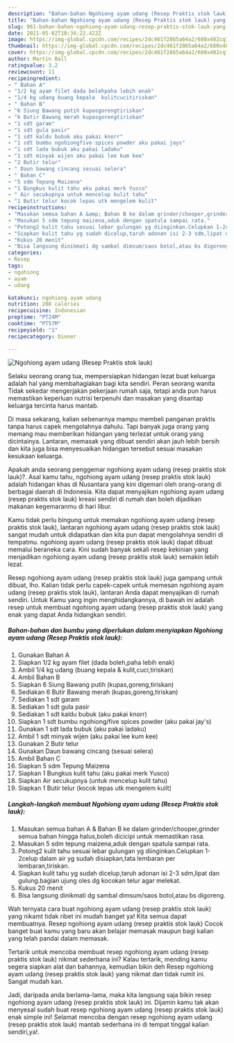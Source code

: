 ```yaml
---
description: "Bahan-bahan Ngohiong ayam udang (Resep Praktis stok lauk) yang enak Untuk Jualan"
title: "Bahan-bahan Ngohiong ayam udang (Resep Praktis stok lauk) yang enak Untuk Jualan"
slug: 961-bahan-bahan-ngohiong-ayam-udang-resep-praktis-stok-lauk-yang-enak-untuk-jualan
date: 2021-05-02T10:34:22.422Z
image: https://img-global.cpcdn.com/recipes/2dc461f2865a64a2/680x482cq70/ngohiong-ayam-udang-resep-praktis-stok-lauk-foto-resep-utama.jpg
thumbnail: https://img-global.cpcdn.com/recipes/2dc461f2865a64a2/680x482cq70/ngohiong-ayam-udang-resep-praktis-stok-lauk-foto-resep-utama.jpg
cover: https://img-global.cpcdn.com/recipes/2dc461f2865a64a2/680x482cq70/ngohiong-ayam-udang-resep-praktis-stok-lauk-foto-resep-utama.jpg
author: Martin Ball
ratingvalue: 3.2
reviewcount: 11
recipeingredient:
- " Bahan A"
- "1/2 kg ayam filet dada bolehpaha lebih enak"
- "1/4 kg udang buang kepala  kulitcucitiriskan"
- " Bahan B"
- "6 Siung Bawang putih kupasgorengtiriskan"
- "6 Butir Bawang merah kupasgorengtiriskan"
- "1 sdt garam"
- "1 sdt gula pasir"
- "1 sdt kaldu bubuk aku pakai knorr"
- "1 sdt bumbu ngohiongfive spices powder aku pakai jays"
- "1 sdt lada bubuk aku pakai ladaku"
- "1 sdt minyak wijen aku pakai lee kum kee"
- "2 Butir telur"
- " Daun bawang cincang sesuai selera"
- " Bahan C"
- "5 sdm Tepung Maizena"
- "1 Bungkus kulit tahu aku pakai merk Yusco"
- " Air secukupnya untuk mencelup kulit tahu"
- "1 Butir telur kocok lepas utk mengelem kulit"
recipeinstructions:
- "Masukan semua bahan A &amp; Bahan B ke dalam grinder/chooper,grinder semua bahan hingga halus,boleh dicicipi untuk memastikan rasa."
- "Masukan 5 sdm tepung maizena,aduk dengan spatula sampai rata."
- "Potong2 kulit tahu sesuai lebar gulungan yg diinginkan.Celupkan 1-2celup dalam air yg sudah disiapkan,tata lembaran per lembaran,tiriskan."
- "Siapkan kulit tahu yg sudah dicelup,taruh adonan isi 2-3 sdm,lipat dan gulung.bagian ujung oles dg kocokan telur agar melekat."
- "Kukus 20 menit"
- "Bisa langsung dinikmati dg sambal dimsum/saos botol,atau bs digoreng."
categories:
- Resep
tags:
- ngohiong
- ayam
- udang

katakunci: ngohiong ayam udang 
nutrition: 208 calories
recipecuisine: Indonesian
preptime: "PT24M"
cooktime: "PT57M"
recipeyield: "1"
recipecategory: Dinner

---
```



![Ngohiong ayam udang (Resep Praktis stok lauk)](https://img-global.cpcdn.com/recipes/2dc461f2865a64a2/680x482cq70/ngohiong-ayam-udang-resep-praktis-stok-lauk-foto-resep-utama.jpg)

Selaku seorang orang tua, mempersiapkan hidangan lezat buat keluarga adalah hal yang membahagiakan bagi kita sendiri. Peran seorang  wanita Tidak sekedar mengerjakan pekerjaan rumah saja, tetapi anda pun harus memastikan keperluan nutrisi terpenuhi dan masakan yang disantap keluarga tercinta harus mantab.

Di masa  sekarang, kalian sebenarnya mampu membeli panganan praktis tanpa harus capek mengolahnya dahulu. Tapi banyak juga orang yang memang mau memberikan hidangan yang terlezat untuk orang yang dicintainya. Lantaran, memasak yang dibuat sendiri akan jauh lebih bersih dan kita juga bisa menyesuaikan hidangan tersebut sesuai masakan kesukaan keluarga. 



Apakah anda seorang penggemar ngohiong ayam udang (resep praktis stok lauk)?. Asal kamu tahu, ngohiong ayam udang (resep praktis stok lauk) adalah hidangan khas di Nusantara yang kini digemari oleh orang-orang di berbagai daerah di Indonesia. Kita dapat menyajikan ngohiong ayam udang (resep praktis stok lauk) kreasi sendiri di rumah dan boleh dijadikan makanan kegemaranmu di hari libur.

Kamu tidak perlu bingung untuk memakan ngohiong ayam udang (resep praktis stok lauk), lantaran ngohiong ayam udang (resep praktis stok lauk) sangat mudah untuk didapatkan dan kita pun dapat mengolahnya sendiri di tempatmu. ngohiong ayam udang (resep praktis stok lauk) dapat dibuat memalui beraneka cara. Kini sudah banyak sekali resep kekinian yang menjadikan ngohiong ayam udang (resep praktis stok lauk) semakin lebih lezat.

Resep ngohiong ayam udang (resep praktis stok lauk) juga gampang untuk dibuat, lho. Kalian tidak perlu capek-capek untuk memesan ngohiong ayam udang (resep praktis stok lauk), lantaran Anda dapat menyajikan di rumah sendiri. Untuk Kamu yang ingin menghidangkannya, di bawah ini adalah resep untuk membuat ngohiong ayam udang (resep praktis stok lauk) yang enak yang dapat Anda hidangkan sendiri.

<!--inarticleads1-->

##### Bahan-bahan dan bumbu yang diperlukan dalam menyiapkan Ngohiong ayam udang (Resep Praktis stok lauk):

1. Gunakan  Bahan A
1. Siapkan 1/2 kg ayam filet (dada boleh,paha lebih enak)
1. Ambil 1/4 kg udang (buang kepala &amp; kulit,cuci,tiriskan)
1. Ambil  Bahan B
1. Siapkan 6 Siung Bawang putih (kupas,goreng,tiriskan)
1. Sediakan 6 Butir Bawang merah (kupas,goreng,tiriskan)
1. Sediakan 1 sdt garam
1. Sediakan 1 sdt gula pasir
1. Sediakan 1 sdt kaldu bubuk (aku pakai knorr)
1. Siapkan 1 sdt bumbu ngohiong/five spices powder (aku pakai jay&#39;s)
1. Gunakan 1 sdt lada bubuk (aku pakai ladaku)
1. Ambil 1 sdt minyak wijen (aku pakai lee kum kee)
1. Gunakan 2 Butir telur
1. Gunakan  Daun bawang cincang (sesuai selera)
1. Ambil  Bahan C
1. Siapkan 5 sdm Tepung Maizena
1. Siapkan 1 Bungkus kulit tahu (aku pakai merk Yusco)
1. Siapkan  Air secukupnya (untuk mencelup kulit tahu)
1. Siapkan 1 Butir telur (kocok lepas utk mengelem kulit)




<!--inarticleads2-->

##### Langkah-langkah membuat Ngohiong ayam udang (Resep Praktis stok lauk):

1. Masukan semua bahan A &amp; Bahan B ke dalam grinder/chooper,grinder semua bahan hingga halus,boleh dicicipi untuk memastikan rasa.
1. Masukan 5 sdm tepung maizena,aduk dengan spatula sampai rata.
1. Potong2 kulit tahu sesuai lebar gulungan yg diinginkan.Celupkan 1-2celup dalam air yg sudah disiapkan,tata lembaran per lembaran,tiriskan.
1. Siapkan kulit tahu yg sudah dicelup,taruh adonan isi 2-3 sdm,lipat dan gulung.bagian ujung oles dg kocokan telur agar melekat.
1. Kukus 20 menit
1. Bisa langsung dinikmati dg sambal dimsum/saos botol,atau bs digoreng.




Wah ternyata cara buat ngohiong ayam udang (resep praktis stok lauk) yang nikamt tidak ribet ini mudah banget ya! Kita semua dapat membuatnya. Resep ngohiong ayam udang (resep praktis stok lauk) Cocok banget buat kamu yang baru akan belajar memasak maupun bagi kalian yang telah pandai dalam memasak.

Tertarik untuk mencoba membuat resep ngohiong ayam udang (resep praktis stok lauk) nikmat sederhana ini? Kalau tertarik, mending kamu segera siapkan alat dan bahannya, kemudian bikin deh Resep ngohiong ayam udang (resep praktis stok lauk) yang nikmat dan tidak rumit ini. Sangat mudah kan. 

Jadi, daripada anda berlama-lama, maka kita langsung saja bikin resep ngohiong ayam udang (resep praktis stok lauk) ini. Dijamin kamu tak akan menyesal sudah buat resep ngohiong ayam udang (resep praktis stok lauk) enak simple ini! Selamat mencoba dengan resep ngohiong ayam udang (resep praktis stok lauk) mantab sederhana ini di tempat tinggal kalian sendiri,ya!.

